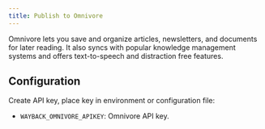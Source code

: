 ```yaml
---
title: Publish to Omnivore
---
```


Omnivore lets you save and organize articles, newsletters, and documents for later reading. It also syncs with popular knowledge management systems and offers text-to-speech and distraction free features.

## Configuration

Create API key, place key in environment or configuration file:

- `WAYBACK_OMNIVORE_APIKEY`: Omnivore API key.
